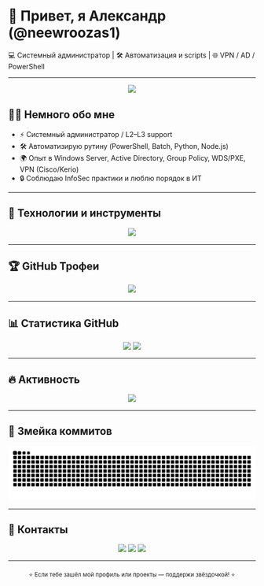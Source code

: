 # 👋 Привет, я Александр (@neewroozas1)

💻 Системный администратор | 🛠️ Автоматизация и scripts | 🌐 VPN / AD / PowerShell  

---

<!-- Профиль README — Александр (neewroozas1) -->

<p align="center">
  <img src="https://capsule-render.vercel.app/api?type=waving&height=180&color=0:1E90FF,100:8A2BE2&text=Александр%20%7C%20neewroozas1&fontSize=36&fontColor=ffffff&animation=twinkling&section=header"/>
</p>

## 🧑‍💻 Немного обо мне  
- ⚡ Системный администратор / L2–L3 support  
- 🛠️ Автоматизирую рутину (PowerShell, Batch, Python, Node.js)  
- 🌍 Опыт в Windows Server, Active Directory, Group Policy, WDS/PXE, VPN (Cisco/Kerio)  
- 🔒 Соблюдаю InfoSec практики и люблю порядок в ИТ  

---

## 🚀 Технологии и инструменты
<p align="center">
  <img src="https://skillicons.dev/icons?i=powershell,windows,python,nodejs,git,github,vscode,docker" />
</p>

---

## 🏆 GitHub Трофеи
<p align="center">
  <img src="https://github-profile-trophy.vercel.app/?username=neewroozas1&theme=onedark&no-frame=true&row=1&column=7" />
</p>

---

## 📊 Статистика GitHub
<p align="center">
  <img src="https://github-readme-stats.vercel.app/api?username=neewroozas1&show_icons=true&theme=tokyonight&rank_icon=github" height="180"/>
  <img src="https://github-readme-stats.vercel.app/api/top-langs/?username=neewroozas1&layout=compact&theme=tokyonight" height="180"/>
</p>

---

## 🔥 Активность
<p align="center">
  <img src="https://github-readme-streak-stats.herokuapp.com?user=neewroozas1&theme=tokyonight" />
</p>

---

## 🐍 Змейка коммитов
<picture>
  <source media="(prefers-color-scheme: dark)" srcset="https://raw.githubusercontent.com/neewroozas1/neewroozas1/output/github-contribution-grid-snake-dark.svg">
  <img alt="snake" src="https://raw.githubusercontent.com/neewroozas1/neewroozas1/output/github-contribution-grid-snake.svg">
</picture>

---

## 📎 Контакты
<p align="center">
  <a href="https://t.me/nevermoorre"><img src="https://img.shields.io/badge/Telegram-0088cc?style=for-the-badge&logo=telegram&logoColor=white"/></a>
  <a href="mailto:nevermoore1337@yandex.ru"><img src="https://img.shields.io/badge/Email-0078D4?style=for-the-badge&logo=gmail&logoColor=white"/></a>
  <a href="https://github.com/neewroozas1"><img src="https://img.shields.io/badge/GitHub-171515?style=for-the-badge&logo=github&logoColor=white"/></a>
</p>

---

<p align="center">
  <sub>⭐ Если тебе зашёл мой профиль или проекты — поддержи звёздочкой! ⭐</sub>
</p>

